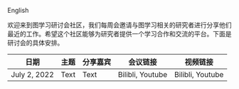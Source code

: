English

欢迎来到图学习研讨会社区，我们每周会邀请与图学习相关的研究者进行分享他们最近的工作。希望这个社区能够为研究者提供一个学习合作和交流的平台。下面是研讨会的具体安排。


| 日期         |   主题  | 分享嘉宾  | 会议链接             |视频链接           |
| --------     | -------- | -------- | --------         |--------         |
| July 2, 2022 | Text     | Text     | Bilibli, Youtube |Bilibli, Youtube |

